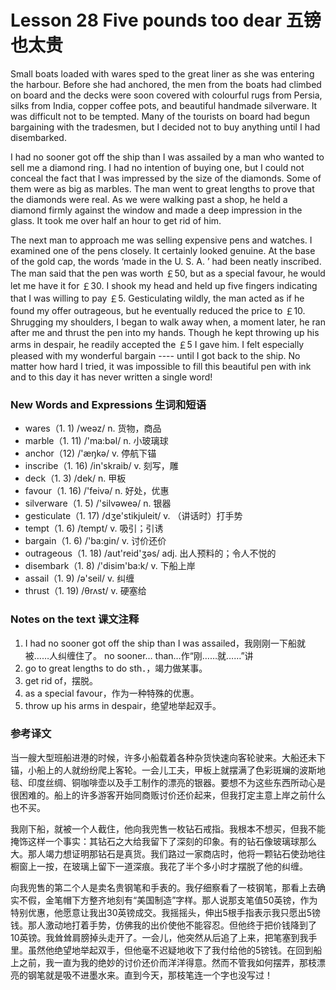 # Lesson 28 Five pounds too dear 五镑也太贵
Small boats loaded with wares sped to the great liner as she was entering the harbour. Before she had anchored, the men from the boats had climbed on board and the decks were soon covered with colourful rugs from Persia, silks from India, copper coffee pots, and beautiful handmade silverware. It was difficult not to be tempted. Many of the tourists on board had begun bargaining with the tradesmen, but I decided not to buy anything until I had disembarked.

I had no sooner got off the ship than I was assailed by a man who wanted to sell me a diamond ring. I had no intention of buying one, but I could not conceal the fact that I was impressed by the size of the diamonds. Some of them were as big as marbles. The man went to great lengths to prove that the diamonds were real. As we were walking past a shop, he held a diamond firmly against the window and made a deep impression in the glass. It took me over half an hour to get rid of him.

The next man to approach me was selling expensive pens and watches. I examined one of the pens closely. It certainly looked genuine. At the base of the gold cap, the words ‘made in the U. S. A. ’ had been neatly inscribed. The man said that the pen was worth ￡50, but as a special favour, he would let me have it for ￡30. I shook my head and held up five fingers indicating that I was willing to pay ￡5. Gesticulating wildly, the man acted as if he found my offer outrageous, but he eventually reduced the price to ￡10. Shrugging my shoulders, I began to walk away when, a moment later, he ran after me and thrust the pen into my hands. Though he kept throwing up his arms in despair, he readily accepted the ￡5 I gave him. I felt especially pleased with my wonderful bargain ---- until I got back to the ship. No matter how hard I tried, it was impossible to fill this beautiful pen with ink and to this day it has never written a single word!

### New Words and Expressions 生词和短语

* wares（1. 1) /weəz/ n. 货物，商品
* marble（1. 11) /'ma:bəl/ n. 小玻璃球
* anchor（12) /'æŋkə/ v. 停航下锚
* inscribe（1. 16) /in'skraib/ v. 刻写，雕
* deck（1. 3) /dek/ n. 甲板
* favour（1. 16) /'feivə/ n. 好处，优惠
* silverware（1. 5) /'silvəweə/ n. 银器
* gesticulate（1. 17) /dʒe'stikjuleit/ v. （讲话时）打手势
* tempt（1. 6) /tempt/ v. 吸引；引诱
* bargain（1. 6) /'ba:gin/ v. 讨价还价
* outrageous（1. 18) /aut'reid'ʒəs/ adj. 出人预料的；令人不悦的
* disembark（1. 8) /'disim'ba:k/ v. 下船上岸
* assail（1. 9) /ə'seil/ v. 纠缠
* thrust（1. 19) /θrʌst/ v. 硬塞给

### Notes on the text 课文注释

1. I had no sooner got off the ship than I was assailed，我刚刚一下船就被……人纠缠住了。 no sooner… than…作“刚……就……”讲
2. go to great lengths to do sth．，竭力做某事。
3. get rid of，摆脱。
4. as a special favour，作为一种特殊的优惠。
5. throw up his arms in despair，绝望地举起双手。

### 参考译文

当一艘大型班船进港的时候，许多小船载着各种杂货快速向客轮驶来。大船还未下锚，小船上的人就纷纷爬上客轮。一会儿工夫，甲板上就摆满了色彩斑斓的波斯地毯、印度丝绸、铜咖啡壶以及手工制作的漂亮的银器。要想不为这些东西所动心是很困难的。船上的许多游客开始同商贩讨价还价起来，但我打定主意上岸之前什么也不买。

我刚下船，就被一个人截住，他向我兜售一枚钻石戒指。我根本不想买，但我不能掩饰这样一个事实：其钻石之大给我留下了深刻的印象。有的钻石像玻璃球那么大。那人竭力想证明那钻石是真货。我们路过一家商店时，他将一颗钻石使劲地往橱窗上一按，在玻璃上留下一道深痕。我花了半个多小时才摆脱了他的纠缠。

向我兜售的第二个人是卖名贵钢笔和手表的。我仔细察看了一枝钢笔，那看上去确实不假，金笔帽下方整齐地刻有“美国制造”字样。那人说那支笔值50英镑，作为特别优惠，他愿意让我出30英镑成交。我摇摇头，伸出5根手指表示我只愿出5镑钱。那人激动地打着手势，仿佛我的出价使他不能容忍。但他终于把价钱降到了10英镑。我耸耸肩膀掉头走开了。一会儿，他突然从后追了上来，把笔塞到我手里。虽然他绝望地举起双手，但他毫不迟疑地收下了我付给他的5镑钱。在回到船上之前，我一直为我的绝妙的讨价还价而洋洋得意。然而不管我如何摆弄，那枝漂亮的钢笔就是吸不进墨水来。直到今天，那枝笔连一个字也没写过！

